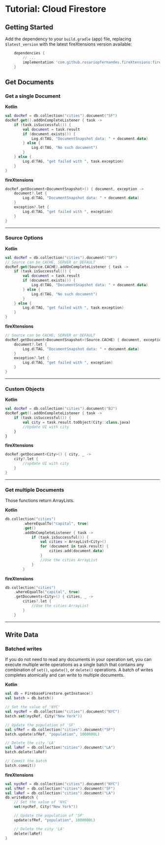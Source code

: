 # Tutorial: Cloud Firestore

## Getting Started
Add the dependency to your `build.gradle` (app) file, replacing `$latest_version` with the latest fireXtensions version available:
```gradle
    dependencies {
        // ...
        implementation 'com.github.rosariopfernandes.fireXtensions:firestore:$latest_version'
    }
```

## Get Documents

### Get a single Document
**Kotlin**
```kotlin
val docRef = db.collection("cities").document("SF")
docRef.get().addOnCompleteListener { task ->
    if (task.isSuccessful()) {
        val document = task.result
        if (document.exists()) {
            Log.d(TAG, "DocumentSnapshot data: " + document.data)
        } else {
            Log.d(TAG, "No such document")
        }
    } else {
        Log.d(TAG, "get failed with ", task.exception)
    }
}
```

**fireXtensions**
```kotlin
docRef.getDocument<DocumentSnapshot>() { document, exception ->
    document?.let {
        Log.d(TAG, "DocumentSnapshot data: " + document.data)
    }
    exception?.let {
        Log.d(TAG, "get failed with ", exception)
    }
}
```
----


### Source Options
**Kotlin**
```kotlin
val docRef = db.collection("cities").document("SF")
// Source can be CACHE, SERVER or DEFAULT
docRef.get(Source.CACHE).addOnCompleteListener { task ->
    if (task.isSuccessful()) {
        val document = task.result
        if (document.exists()) {
            Log.d(TAG, "DocumentSnapshot data: " + document.data)
        } else {
            Log.d(TAG, "No such document")
        }
    } else {
        Log.d(TAG, "get failed with ", task.exception)
    }
}
```

**fireXtensions**
```kotlin
// Source can be CACHE, SERVER or DEFAULT
docRef.getDocument<DocumentSnapshot>(Source.CACHE) { document, exception ->
    document?.let {
        Log.d(TAG, "DocumentSnapshot data: " + document.data)
    }
    exception?.let {
        Log.d(TAG, "get failed with ", exception)
    }
}
```
----


### Custom Objects
**Kotlin**
```kotlin
val docRef = db.collection("cities").document("BJ")
docRef.get().addOnCompleteListener { task ->
    if (task.isSuccessful()) {
        val city = task.result.toObject(City::class.java)
        //Update UI with city
    }
}
```

**fireXtensions**
```kotlin
docRef.getDocument<City>() { city, _ ->
    city?.let {
        //update UI with city
    }
}
```
----


### Get multiple Documents
Those functions return ArrayLists.

**Kotlin**
```kotlin
db.collection("cities")
        .whereEqualTo("capital", true)
        .get()
        .addOnCompleteListener { task ->
            if (task.isSuccessful()) {
                val cities = ArrayList<City>()
                for (document in task.result) {
                    cities.add(document.data)
                }
                //Use the cities ArrayList
            }
        }
```

**fireXtensions**
```kotlin
db.collection("cities")
    .whereEqualTo("capital", true)
    .getDocuments<City>() { cities, _ ->
        cities?.let {
            //Use the cities ArrayList
        }
    }
```
----


## Write Data

### Batched writes
If you do not need to read any documents in your operation set, you can execute multiple
 write operations as a single batch that contains any combination of `set()`, `update()`,
 or `delete()` operations. A batch of writes completes atomically and can write to multiple
 documents.

**Kotlin**
```kotlin
val db = FirebaseFirestore.getInstance()
val batch = db.batch()

// Set the value of 'NYC'
val nycRef = db.collection("cities").document("NYC")
batch.set(nycRef, City("New York"))

// Update the population of 'SF'
val sfRef = db.collection("cities").document("SF")
batch.update(sfRef, "population", 1000000L)

// Delete the city 'LA'
val laRef = db.collection("cities").document("LA")
batch.delete(laRef)

// Commit the batch
batch.commit()
```

**fireXtensions**
```kotlin
val nycRef = db.collection("cities").document("NYC")
val sfRef = db.collection("cities").document("SF")
val laRef = db.collection("cities").document("LA")
db.writeBatch {
    // Set the value of 'NYC'
    set(nycRef, City("New York"))

    // Update the population of 'SF'
    update(sfRef, "population", 1000000L)

    // Delete the city 'LA'
    delete(laRef)
}
```